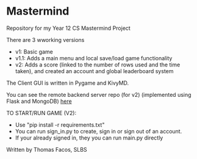 # Mastermind
Repository for my Year 12 CS Mastermind Project

There are 3 wworking versions
* v1: Basic game
* v1.1: Adds a main menu and local save/load game functionality
* v2: Adds a score (linked to the number of rows used and the time taken), and created an account and global leaderboard system

The Client GUI is written in Pygame and KivyMD. 

You can see the remote backend server repo (for v2) (implemented using Flask and MongoDB) [here](https://github.com/tjfacos/mastermind_server_flask)

TO START/RUN GAME (V2):
* Use "pip install -r requirements.txt"
* You can run sign_in.py to create, sign in or sign out of an account.
* If your already signed in, they you can run main.py directly

Written by Thomas Facos, SLBS
